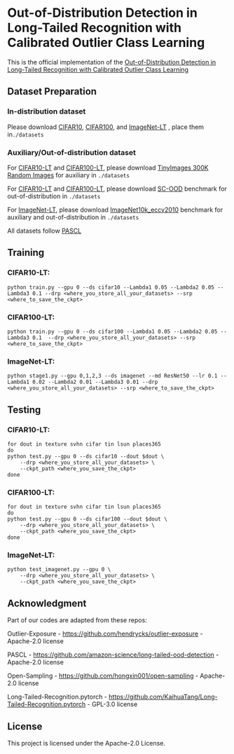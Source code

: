 # Out-of-Distribution Detection in Long-Tailed Recognition with Calibrated Outlier Class Learning

This is the official implementation of the [Out-of-Distribution Detection in Long-Tailed Recognition with Calibrated Outlier Class Learning]()

## Dataset Preparation

### In-distribution dataset

Please download [CIFAR10](), [CIFAR100](), and [ImageNet-LT](https://liuziwei7.github.io/projects/LongTail.html) , place them  in`./datasets` 

### Auxiliary/Out-of-distribution dataset

For [CIFAR10-LT]() and [CIFAR100-LT](), please download [TinyImages 300K Random Images]() for auxiliary in `./datasets` 

For [CIFAR10-LT]() and [CIFAR100-LT](), please download [SC-OOD](https://jingkang50.github.io/projects/scood) benchmark  for out-of-distribution in `./datasets` 

For [ImageNet-LT](https://liuziwei7.github.io/projects/LongTail.html), please download [ImageNet10k_eccv2010](https://image-net.org/data/imagenet10k_eccv2010.tar) benchmark for auxiliary and out-of-distribution in `./datasets` 

All datasets follow [PASCL](https://github.com/amazon-science/long-tailed-ood-detection)

## Training

### CIFAR10-LT: 

```
python train.py --gpu 0 --ds cifar10 --Lambda1 0.05 --Lambda2 0.05 --Lambda3 0.1 --drp <where_you_store_all_your_datasets> --srp <where_to_save_the_ckpt>
```

### CIFAR100-LT:

```
python train.py --gpu 0 --ds cifar100 --Lambda1 0.05 --Lambda2 0.05 --Lambda3 0.1  --drp <where_you_store_all_your_datasets> --srp <where_to_save_the_ckpt>
```

### ImageNet-LT:

```
python stage1.py --gpu 0,1,2,3 --ds imagenet --md ResNet50 --lr 0.1 --Lambda1 0.02 --Lambda2 0.01 --Lambda3 0.01 --drp <where_you_store_all_your_datasets> --srp <where_to_save_the_ckpt>
```

## Testing

### CIFAR10-LT:

```
for dout in texture svhn cifar tin lsun places365
do
python test.py --gpu 0 --ds cifar10 --dout $dout \
    --drp <where_you_store_all_your_datasets> \
    --ckpt_path <where_you_save_the_ckpt>
done
```

### CIFAR100-LT:

```
for dout in texture svhn cifar tin lsun places365
do
python test.py --gpu 0 --ds cifar100 --dout $dout \
    --drp <where_you_store_all_your_datasets> \
    --ckpt_path <where_you_save_the_ckpt>
done
```

### ImageNet-LT:

```
python test_imagenet.py --gpu 0 \
    --drp <where_you_store_all_your_datasets> \
    --ckpt_path <where_you_save_the_ckpt>
```


## Acknowledgment

Part of our codes are adapted from these repos:

Outlier-Exposure - https://github.com/hendrycks/outlier-exposure - Apache-2.0 license

PASCL - https://github.com/amazon-science/long-tailed-ood-detection - Apache-2.0 license

Open-Sampling - https://github.com/hongxin001/open-sampling - Apache-2.0 license

Long-Tailed-Recognition.pytorch - https://github.com/KaihuaTang/Long-Tailed-Recognition.pytorch - GPL-3.0 license

## License

This project is licensed under the Apache-2.0 License.
